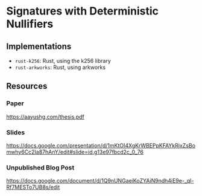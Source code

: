 # Signatures with Deterministic Nullifiers

## Implementations

- `rust-k256`: Rust, using the k256 library
- `rust-arkworks`: Rust, using arkworks

## Resources

### Paper
https://aayushg.com/thesis.pdf

### Slides
https://docs.google.com/presentation/d/1mKtOI4XgKrWBEPpKFAYkRjxZsBomwhy6Cc2Ia87hAnY/edit#slide=id.g13e97fbcd2c_0_76

### Unpublished Blog Post
https://docs.google.com/document/d/1Q9nUNGaeiKoZYAiN9ndh4iE9e-_ql-Rf7MESTo7UB8s/edit
